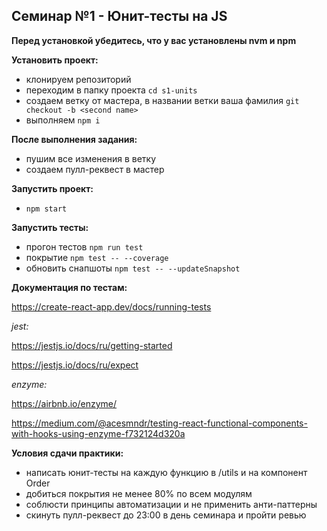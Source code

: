 ## Семинар №1 - Юнит-тесты на JS

**Перед установкой убедитесь, что у вас установлены nvm и npm**

**Установить проект:**

- клонируем репозиторий
- переходим в папку проекта `cd s1-units`
- создаем ветку от мастера, в названии ветки ваша фамилия `git checkout -b <second name>`
- выполняем `npm i`

**После выполнения задания:**

- пушим все изменения в ветку
- создаем пулл-реквест в мастер

**Запустить проект:**

- `npm start`

**Запустить тесты:**

- прогон тестов `npm run test`
- покрытие `npm test -- --coverage`
- обновить снапшоты `npm test -- --updateSnapshot`

**Документация по тестам:**

https://create-react-app.dev/docs/running-tests

_jest:_

https://jestjs.io/docs/ru/getting-started

https://jestjs.io/docs/ru/expect

_enzyme:_

https://airbnb.io/enzyme/

https://medium.com/@acesmndr/testing-react-functional-components-with-hooks-using-enzyme-f732124d320a

**Условия сдачи практики:**

- написать юнит-тесты на каждую функцию в /utils и на компонент Order
- добиться покрытия не менее 80% по всем модулям
- соблюсти принципы автоматизации и не применить анти-паттерны
- скинуть пулл-реквест до 23:00 в день семинара и пройти ревью


